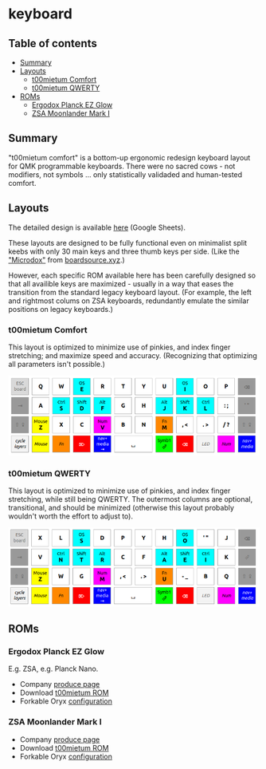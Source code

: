 # keyboard <!-- omit in TOC -->

## Table of contents <!-- omit in TOC -->

- [Summary](#summary)
- [Layouts](#layouts)
	- [t00mietum Comfort](#t00mietum-comfort)
	- [t00mietum QWERTY](#t00mietum-qwerty)
- [ROMs](#roms)
	- [Ergodox Planck EZ Glow](#ergodox-planck-ez-glow)
	- [ZSA Moonlander Mark I](#zsa-moonlander-mark-i)

## Summary

"t00mietum comfort" is a bottom-up ergonomic redesign keyboard layout for QMK programmable keyboards. There were no sacred cows - not modifiers, not symbols ... only statistically validaded and human-tested comfort.

## Layouts

The detailed design is available [here](https://docs.google.com/spreadsheets/d/1i8QfbnC41kJ8Fhe2n4VAXiONWaPQjeGDeqqHqsaXD2Y/edit?usp=sharing) (Google Sheets).

These layouts are designed to be fully functional even on minimalist split keebs with only 30 main keys and three thumb keys per side. (Like the ["Microdox"](images/microdox.jpg) from [boardsource.xyz](https://boardsource.xyz/store/5f2e7e4a2902de7151494f92).)

However, each specific ROM available here has been carefully designed so that all availible keys are maximized - usually in a way that eases the transition from the standard legacy keyboard layout. (For example, the left and rightmost colums on ZSA keyboards, redundantly emulate the similar positions on legacy keyboards.)

### t00mietum Comfort

This layout is optimized to minimize use of pinkies, and index finger stretching; and maximize speed and accuracy. (Recognizing that optimizing all parameters isn't possible.)

![Base layer](images/020-t00mie.png)

### t00mietum QWERTY

This layout is optimized to minimize use of pinkies, and index finger stretching, while still being QWERTY. The outermost columns are optional, transitional, and should be minimized (otherwise this layout probably wouldn't worth the effort to adjust to).

![Base layer](images/010-qwerty.png)

## ROMs

### Ergodox Planck EZ Glow

E.g. ZSA, e.g. Planck Nano.

- Company [produce page](https://ergodox-ez.com/pages/planck)
- Download [t00mietum ROM](https://github.com/t00mietum/keyboard/blob/main/ergodox%20planck%20ez%20glow/planck_ez_glow_t00mietum-comfort.bin)
- Forkable Oryx [configuration](https://configure.ergodox-ez.com/planck-ez/layouts/En5W5/)

### ZSA Moonlander Mark I

- Company [produce page](https://www.zsa.io/moonlander/)
- Download [t00mietum ROM](https://github.com/t00mietum/keyboard/blob/main/zsa%20moonlander/moonlander_t00mietum-comfort.bin)
- Forkable Oryx [configuration](https://configure.ergodox-ez.com/moonlander/layouts/7Qqby/)